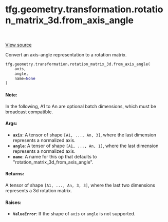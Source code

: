 <div itemscope itemtype="http://developers.google.com/ReferenceObject">
<meta itemprop="name" content="tfg.geometry.transformation.rotation_matrix_3d.from_axis_angle" />
<meta itemprop="path" content="Stable" />
</div>

# tfg.geometry.transformation.rotation_matrix_3d.from_axis_angle

<table class="tfo-notebook-buttons tfo-api" align="left">
</table>

<a target="_blank" href="https://github.com/tensorflow/graphics/blob/master/tensorflow_graphics/geometry/transformation/rotation_matrix_3d.py">View
source</a>

Convert an axis-angle representation to a rotation matrix.

``` python
tfg.geometry.transformation.rotation_matrix_3d.from_axis_angle(
    axis,
    angle,
    name=None
)
```



<!-- Placeholder for "Used in" -->

#### Note:

In the following, A1 to An are optional batch dimensions, which must be
broadcast compatible.

#### Args:

* <b>`axis`</b>: A tensor of shape `[A1, ..., An, 3]`, where the last dimension
  represents a normalized axis.
* <b>`angle`</b>: A tensor of shape `[A1, ..., An, 1]`, where the last dimension
  represents a normalized axis.
* <b>`name`</b>: A name for this op that defaults to
  "rotation_matrix_3d_from_axis_angle".


#### Returns:

A tensor of shape `[A1, ..., An, 3, 3]`, where the last two dimensions
represents a 3d rotation matrix.

#### Raises:

* <b>`ValueError`</b>: If the shape of `axis` or `angle` is not supported.